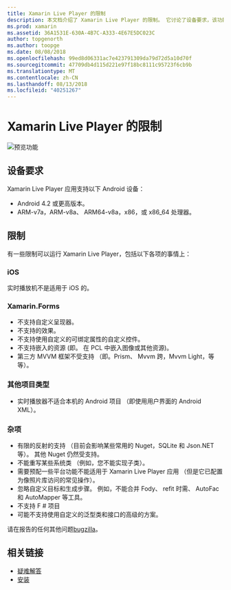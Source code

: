 ```yaml
---
title: Xamarin Live Player 的限制
description: 本文档介绍了 Xamarin Live Player 的限制。 它讨论了设备要求，该功能适用于项目类型和其他杂项主题。
ms.prod: xamarin
ms.assetid: 36A1531E-630A-4B7C-A333-4E67E5DC023C
author: topgenorth
ms.author: toopge
ms.date: 08/08/2018
ms.openlocfilehash: 99ed8d06331ac7e423791309da79d72d5a10d70f
ms.sourcegitcommit: 47709db4d115d221e97f18bc8111c95723f6cb9b
ms.translationtype: MT
ms.contentlocale: zh-CN
ms.lasthandoff: 08/13/2018
ms.locfileid: "40251267"
---
```

# <a name="limitations-of-xamarin-live-player"></a>Xamarin Live Player 的限制

![预览功能](~/media/shared/preview.png)

## <a name="device-requirements"></a>设备要求

Xamarin Live Player 应用支持以下 Android 设备：

- Android 4.2 或更高版本。
- ARM-v7a，ARM-v8a、 ARM64-v8a，x86，或 x86_64 处理器。

## <a name="limitations"></a>限制

有一些限制可以运行 Xamarin Live Player，包括以下各项的事情上：

### <a name="ios"></a>iOS

实时播放机不是适用于 iOS 的。

### <a name="xamarinforms"></a>Xamarin.Forms

- 不支持自定义呈现器。
- 不支持的效果。
- 不支持使用自定义的可绑定属性的自定义控件。
- 不支持嵌入的资源 (即。 在 PCL 中嵌入图像或其他资源)。
- 第三方 MVVM 框架不受支持 （即。Prism、 Mvvm 跨，Mvvm Light，等等）。

### <a name="other-project-types"></a>其他项目类型

- 实时播放器不适合本机的 Android 项目 （即使用用户界面的 Android XML）。

### <a name="misc"></a>杂项

- 有限的反射的支持 （目前会影响某些常用的 Nuget，SQLite 和 Json.NET 等）。 其他 Nuget 仍然受支持。
- 不能重写某些系统类 （例如，您不能实现子类）。
- 需要预配一些平台功能不能适用于 Xamarin Live Player 应用 （但是它已配置为像照片库访问的常见操作）。
- 忽略自定义目标和生成步骤。 例如，不能合并 Fody、 refit 时需、 AutoFac 和 AutoMapper 等工具。
- 不支持 F # 项目
- 可能不支持使用自定义的泛型类和接口的高级的方案。

请在报告的任何其他问题[bugzilla](https://aka.ms/live-player-report-issue)。

## <a name="related-links"></a>相关链接

- [疑难解答](~/tools/live-player/troubleshooting.md)
- [安装](~/tools/live-player/install.md)
